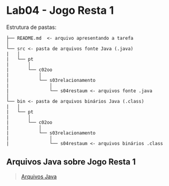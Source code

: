 # Lab04 - Jogo Resta 1

Estrutura de pastas:

~~~
├── README.md  <- arquivo apresentando a tarefa
│
└── src <- pasta de arquivos fonte Java (.java)
|   │
|   └── pt
|       │
|       └── c02oo
|           │
|           └── s03relacionamento
|               │
|               └── s04restaum <- arquivos fonte .java
│
└── bin <- pasta de arquivos binários Java (.class)
|   │
|   └── pt
|       │
|       └── c02oo
|           │
|           └── s03relacionamento
|               │
|               └── s04restaum <- arquivos binários .class
~~~

## Arquivos Java sobre Jogo Resta 1

> [Arquivos Java](https://github.com/NuitJack/POOstuff_247069/tree/main/lab04/src/pt/c02oo/s03relacionamento/s04restaum)
